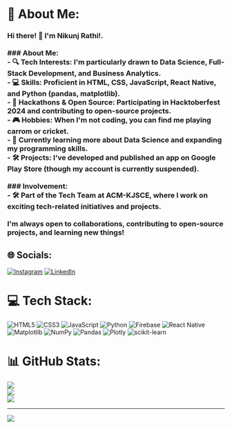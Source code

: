 # 💫 About Me:
### Hi there! 👋 I'm Nikunj Rathi!.<br><br>### About Me:<br>- 🔍 **Tech Interests:** I'm particularly drawn to **Data Science**, **Full-Stack Development**, and **Business Analytics**.<br>- 💻 **Skills:** Proficient in **HTML**, **CSS**, **JavaScript**, **React Native**, and **Python** (pandas, matplotlib).<br>- 🚀 **Hackathons & Open Source:** Participating in **Hacktoberfest 2024** and contributing to open-source projects.<br>- 🎮 **Hobbies:** When I'm not coding, you can find me playing **carrom** or **cricket**.<br>- 🌱 Currently learning more about **Data Science** and expanding my programming skills.<br>- 🛠 **Projects:** I've developed and published an app on Google Play Store (though my account is currently suspended).<br><br>### Involvement:<br>- 🛠 Part of the **Tech Team** at ACM-KJSCE, where I work on exciting tech-related initiatives and projects.<br><br>I'm always open to collaborations, contributing to open-source projects, and learning new things!


## 🌐 Socials:
[![Instagram](https://img.shields.io/badge/Instagram-%23E4405F.svg?logo=Instagram&logoColor=white)](https://instagram.com/r._nikunj) [![LinkedIn](https://img.shields.io/badge/LinkedIn-%230077B5.svg?logo=linkedin&logoColor=white)](https://linkedin.com/in/r-nikunj) 

# 💻 Tech Stack:
![HTML5](https://img.shields.io/badge/html5-%23E34F26.svg?style=for-the-badge&logo=html5&logoColor=white) ![CSS3](https://img.shields.io/badge/css3-%231572B6.svg?style=for-the-badge&logo=css3&logoColor=white) ![JavaScript](https://img.shields.io/badge/javascript-%23323330.svg?style=for-the-badge&logo=javascript&logoColor=%23F7DF1E) ![Python](https://img.shields.io/badge/python-3670A0?style=for-the-badge&logo=python&logoColor=ffdd54) ![Firebase](https://img.shields.io/badge/firebase-%23039BE5.svg?style=for-the-badge&logo=firebase) ![React Native](https://img.shields.io/badge/react_native-%2320232a.svg?style=for-the-badge&logo=react&logoColor=%2361DAFB) ![Matplotlib](https://img.shields.io/badge/Matplotlib-%23ffffff.svg?style=for-the-badge&logo=Matplotlib&logoColor=black) ![NumPy](https://img.shields.io/badge/numpy-%23013243.svg?style=for-the-badge&logo=numpy&logoColor=white) ![Pandas](https://img.shields.io/badge/pandas-%23150458.svg?style=for-the-badge&logo=pandas&logoColor=white) ![Plotly](https://img.shields.io/badge/Plotly-%233F4F75.svg?style=for-the-badge&logo=plotly&logoColor=white) ![scikit-learn](https://img.shields.io/badge/scikit--learn-%23F7931E.svg?style=for-the-badge&logo=scikit-learn&logoColor=white)
# 📊 GitHub Stats:
![](https://github-readme-stats.vercel.app/api?username=inikunjrathi&theme=synthwave&hide_border=false&include_all_commits=false&count_private=false)<br/>
![](https://github-readme-streak-stats.herokuapp.com/?user=inikunjrathi&theme=synthwave&hide_border=false)<br/>
![](https://github-readme-stats.vercel.app/api/top-langs/?username=inikunjrathi&theme=synthwave&hide_border=false&include_all_commits=false&count_private=false&layout=compact)

---
[![](https://visitcount.itsvg.in/api?id=inikunjrathi&icon=0&color=0)](https://visitcount.itsvg.in)

<!-- Proudly created with GPRM ( https://gprm.itsvg.in ) -->
